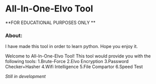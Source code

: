 # All-In-One-Elvo Tool
**FOR EDUCATIONAL PURPOSES ONLY **

### About:
I have made this tool in order to learn python.
Hope you enjoy it.

Welcome to All-In-One-Elvo Tool!
This tool would provide you with the following tools:
  1.Brute-Force
  2.Elvo Encryption
  3.Password Checker+Hasher
  4.Wifi Intelligence
  5.File Compartor 
  6.Speed Test


*Still in development* 
